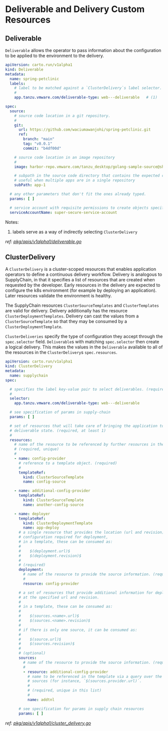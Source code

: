 # Deliverable and Delivery Custom Resources

## Deliverable

`Deliverable` allows the operator to pass information about the configuration to be applied to the environment to the
delivery.

```yaml
apiVersion: carto.run/v1alpha1
kind: Deliverable
metadata:
  name: spring-petclinic
  labels:
    # label to be matched against a `ClusterDelivery`s label selector.
    #
    app.tanzu.vmware.com/deliverable-type: web---deliverable   # (1)

spec:
  source:
    # source code location in a git repository.
    #
    git:
      url: https://github.com/waciumawanjohi/spring-petclinic.git
      ref:
        branch: "main"
        tag: "v0.0.1"
        commit: "b4df00d"

    # source code location in an image repository
    #
    image: harbor-repo.vmware.com/tanzu_desktop/golang-sample-source@sha256:e508a587

    # subpath in the source code directory that contains the expected code
    # useful when multiple apps are in a single repository
    subPath: app-1

  # any other parameters that don't fit the ones already typed.
  params: [ ]

  # service account with requisite permissions to create objects specified in the delivery
  serviceAccountName: super-secure-service-account
```

Notes:

1. labels serve as a way of indirectly selecting `ClusterDelivery`

_ref: [pkg/apis/v1alpha1/deliverable.go](/pkg/apis/v1alpha1/deliverable.go)_

## ClusterDelivery

A `ClusterDelivery` is a cluster-scoped resources that enables application operators to define a continuous delivery
workflow. Delivery is analogous to SupplyChain, in that it specifies a list of resources that are created when requested
by the developer. Early resources in the delivery are expected to configure the k8s environment (for example by
deploying an application). Later resources validate the environment is healthy.

The SupplyChain resources `ClusterSourceTemplates` and `ClusterTemplates` are valid for delivery. Delivery additionally
has the resource `ClusterDeploymentTemplates`. Delivery can cast the values from a `ClusterSourceTemplate` so that they
may be consumed by a `ClusterDeploymentTemplate`.

`ClusterDeliveries` specify the type of configuration they accept through the `spec.selector` field. `Deliverable`s with
matching `spec.selector` then create a logical delivery. This makes the values in the `Deliverable` available to all of
the resources in the `ClusterDelivery`s `spec.resources`.

```yaml
apiVersion: carto.run/v1alpha1
kind: ClusterDelivery
metadata:
  name: supplychain
spec:

  # specifies the label key-value pair to select deliverables. (required)
  #
  selector:
    app.tanzu.vmware.com/deliverable-type: web---deliverable

  # see specification of params in supply-chain
  params: [ ]

  # set of resources that will take care of bringing the application to a
  # deliverable state. (required, at least 1)
  #
  resources:
    # name of the resource to be referenced by further resources in the chain.
    # (required, unique)
    #
    - name: config-provider
      # reference to a template object. (required)
      #
      templateRef:
        kind: ClusterSourceTemplate
        name: config-source

    - name: additional-config-provider
      templateRef:
        kind: ClusterSourceTemplate
        name: another-config-source

    - name: deployer
      templateRef:
        kind: ClusterDeploymentTemplate
        name: app-deploy
      # a single resource that provides the location (url and revision) of
      # configuration required for deployment,
      # in a template, these can be consumed as:
      #
      #    $(deployment.url)$
      #    $(deployment.revision)$
      #
      # (required)
      deployment:
        # name of the resource to provide the source information. (required)
        #
        resource: config-provider

      # a set of resources that provide additional information for deployment located
      # at the specified url and revision.
      #
      # in a template, these can be consumed as:
      #
      #    $(sources.<name>.url)$
      #    $(sources.<name>.revision)$
      #
      # if there is only one source, it can be consumed as:
      #
      #    $(source.url)$
      #    $(sources.revision)$
      #
      # (optional)
      sources:
        # name of the resource to provide the source information. (required)
        #
        - resource: additional-config-provider
          # name to be referenced in the template via a query over the list of
          # sources (for instance, `$(sources.provider.url)`.
          #
          # (required, unique in this list)
          #
          name: addtnl

      # see specification for params in supply chain resources
      params: [ ]
```

_ref: [pkg/apis/v1alpha1/cluster_delivery.go](/pkg/apis/v1alpha1/cluster_delivery.go)_

